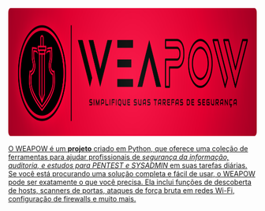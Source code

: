 


<div align="left">
  <a href="https://github.com/maarckz/weapow" target="_blank"><img height="260" width= "960" src="https://github.com/Maarckz/Maarckz/blob/main/Images/weapow.png?raw=true"/> 
</div>


O WEAPOW é um **projeto** criado em Python,  que oferece uma coleção de ferramentas para ajudar profissionais de *segurança da informação, auditoria, e estudos para PENTEST e SYSADMIN* em suas tarefas diárias. Se você está procurando uma solução completa e fácil de usar, o WEAPOW pode ser exatamente o que você precisa. Ela inclui funções de descoberta de hosts, scanners de portas, ataques de força bruta em redes Wi-Fi, configuração de firewalls e muito mais.


